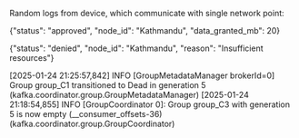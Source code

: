 Random logs from device, which communicate with single network point:

{"status": "approved", "node_id": "Kathmandu", "data_granted_mb": 20}

{"status": "denied", "node_id": "Kathmandu", "reason": "Insufficient resources"}

[2025-01-24 21:25:57,842] INFO [GroupMetadataManager brokerId=0] Group group_C1 transitioned to Dead in generation 5 (kafka.coordinator.group.GroupMetadataManager)
[2025-01-24 21:18:54,855] INFO [GroupCoordinator 0]: Group group_C3 with generation 5 is now empty (__consumer_offsets-36) (kafka.coordinator.group.GroupCoordinator)
